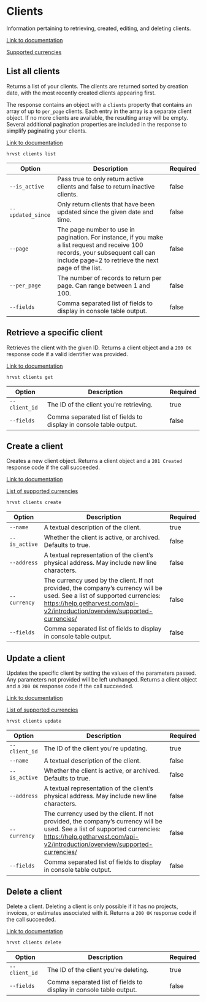 # Clients

Information pertaining to retrieving, created, editing, and deleting clients.

[Link to documentation](https://help.getharvest.com/api-v2/clients-api/clients/clients/)

[Supported currencies](https://help.getharvest.com/api-v2/introduction/overview/supported-currencies/)

## List all clients

Returns a list of your clients. The clients are returned sorted by creation date, with the most recently created clients appearing first.

The response contains an object with a `clients` property that contains an array of up to `per_page` clients. Each entry in the array is a separate client object. If no more clients are available, the resulting array will be empty. Several additional pagination properties are included in the response to simplify paginating your clients.

[Link to documentation](https://help.getharvest.com/api-v2/clients-api/clients/clients/#list-all-clients)

```
hrvst clients list
```

| Option            | Description                                                                                                                                                                            | Required |
| ----------------- | -------------------------------------------------------------------------------------------------------------------------------------------------------------------------------------- | -------- |
| `--is_active`     | Pass true to only return active clients and false to return inactive clients.                                                                                                          | false    |
| `--updated_since` | Only return clients that have been updated since the given date and time.                                                                                                              | false    |
| `--page`          | The page number to use in pagination. For instance, if you make a list request and receive 100 records, your subsequent call can include page=2 to retrieve the next page of the list. | false    |
| `--per_page`      | The number of records to return per page. Can range between 1 and 100.                                                                                                                 | false    |
| `--fields`        | Comma separated list of fields to display in console table output.                                                                                                                     | false    |

## Retrieve a specific client

Retrieves the client with the given ID. Returns a client object and a `200 OK` response code if a valid identifier was provided.

[Link to documentation](https://help.getharvest.com/api-v2/clients-api/clients/clients/#retrieve-a-client)

```
hrvst clients get
```

| Option        | Description                                                        | Required |
| ------------- | ------------------------------------------------------------------ | -------- |
| `--client_id` | The ID of the client you're retrieving.                            | true     |
| `--fields`    | Comma separated list of fields to display in console table output. | false    |

## Create a client

Creates a new client object. Returns a client object and a `201 Created` response code if the call succeeded.

[Link to documentation](https://help.getharvest.com/api-v2/clients-api/clients/clients/#create-a-client)

[List of supported currencies](https://help.getharvest.com/api-v2/introduction/overview/supported-currencies/)

```
hrvst clients create
```

| Option        | Description                                                                                                                                                                                               | Required |
| ------------- | --------------------------------------------------------------------------------------------------------------------------------------------------------------------------------------------------------- | -------- |
| `--name`      | A textual description of the client.                                                                                                                                                                      | true     |
| `--is_active` | Whether the client is active, or archived. Defaults to true.                                                                                                                                              | false    |
| `--address`   | A textual representation of the client’s physical address. May include new line characters.                                                                                                               | false    |
| `--currency`  | The currency used by the client. If not provided, the company’s currency will be used. See a list of supported currencies: https://help.getharvest.com/api-v2/introduction/overview/supported-currencies/ | false    |
| `--fields`    | Comma separated list of fields to display in console table output.                                                                                                                                        | false    |

## Update a client

Updates the specific client by setting the values of the parameters passed. Any parameters not provided will be left unchanged. Returns a client object and a `200 OK` response code if the call succeeded.

[Link to documentation](https://help.getharvest.com/api-v2/clients-api/clients/clients/#update-a-client)

[List of supported currencies](https://help.getharvest.com/api-v2/introduction/overview/supported-currencies/)

```
hrvst clients update
```

| Option        | Description                                                                                                                                                                                               | Required |
| ------------- | --------------------------------------------------------------------------------------------------------------------------------------------------------------------------------------------------------- | -------- |
| `--client_id` | The ID of the client you're updating.                                                                                                                                                                     | true     |
| `--name`      | A textual description of the client.                                                                                                                                                                      | false    |
| `--is_active` | Whether the client is active, or archived. Defaults to true.                                                                                                                                              | false    |
| `--address`   | A textual representation of the client’s physical address. May include new line characters.                                                                                                               | false    |
| `--currency`  | The currency used by the client. If not provided, the company’s currency will be used. See a list of supported currencies: https://help.getharvest.com/api-v2/introduction/overview/supported-currencies/ | false    |
| `--fields`    | Comma separated list of fields to display in console table output.                                                                                                                                        | false    |

## Delete a client

Delete a client. Deleting a client is only possible if it has no projects, invoices, or estimates associated with it. Returns a `200 OK` response code if the call succeeded.

[Link to documentation](https://help.getharvest.com/api-v2/clients-api/clients/clients/#delete-a-client)

```
hrvst clients delete
```

| Option        | Description                                                        | Required |
| ------------- | ------------------------------------------------------------------ | -------- |
| `--client_id` | The ID of the client you're deleting.                              | true     |
| `--fields`    | Comma separated list of fields to display in console table output. | false    |
